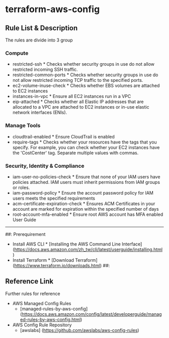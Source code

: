 terraform-aws-config
======================
Rule List & Description
--------------------------
The rules are divide into 3 group
### Compute
   - restricted-ssh
    * Checks whether security groups in use do not allow restricted incoming SSH traffic.
   - restricted-common-ports
    * Checks whether security groups in use  do not allow restricted incoming TCP traffic to the specified ports.
   - ec2-volume-inuse-check
    * Checks whether EBS volumes are attached to EC2 instances
   - instances-in-vpc
    * Ensure all EC2 instances run in a VPC
   - eip-attached
    * Checks whether all Elastic IP addresses that are allocated to a VPC are attached to EC2 instances or in-use elastic network interfaces (ENIs).
 ### Manage Tools
   - cloudtrail-enabled
    * Ensure CloudTrail is enabled
   - require-tags
    * Checks whether your resources have the tags that you specify. For example, you can check whether your EC2 instances have the 'CostCenter' tag. Separate multiple values with commas.
 ### Security, Identity & Compliance
   - iam-user-no-policies-check
    * Ensure that none of your IAM users have policies attached. IAM users must inherit permissions from IAM groups or roles.
   - iam-password-policy
    * Ensure the account password policy for IAM users meets the specified requirements
   - acm-certificate-expiration-check
    * Ensures ACM Certificates in your account are marked for expiration within the specified number of days
   - root-account-mfa-enabled
    * Ensure root AWS account has MFA enabled
User Guide
----------
##: Prerequirement
   - Install AWS CLI
    * [Installing the AWS Command Line Interface] (https://docs.aws.amazon.com/zh_tw/cli/latest/userguide/installing.html)
   - Install Terraform
    * [Download Terraform] (https://www.terraform.io/downloads.html)
##: 

Reference Link
--------------
 Further rules for reference
 - AWS Managed Config Rules
    * [managed-rules-by-aws-config] (https://docs.aws.amazon.com/config/latest/developerguide/managed-rules-by-aws-config.html)
 - AWS Config Rule Repository
    * [awslabs] (https://github.com/awslabs/aws-config-rules)